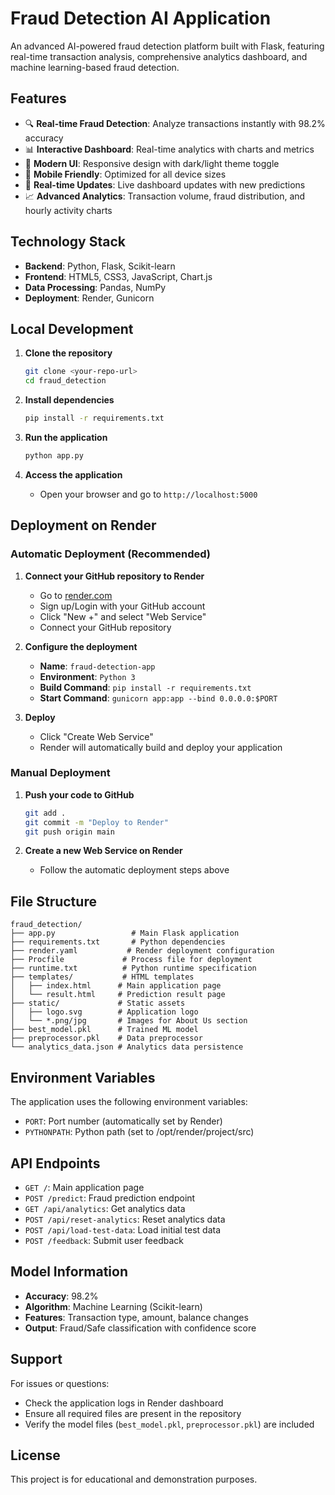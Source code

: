 # Fraud Detection AI Application

An advanced AI-powered fraud detection platform built with Flask, featuring real-time transaction analysis, comprehensive analytics dashboard, and machine learning-based fraud detection.

## Features

- 🔍 **Real-time Fraud Detection**: Analyze transactions instantly with 98.2% accuracy
- 📊 **Interactive Dashboard**: Real-time analytics with charts and metrics
- 🎨 **Modern UI**: Responsive design with dark/light theme toggle
- 📱 **Mobile Friendly**: Optimized for all device sizes
- 🔄 **Real-time Updates**: Live dashboard updates with new predictions
- 📈 **Advanced Analytics**: Transaction volume, fraud distribution, and hourly activity charts

## Technology Stack

- **Backend**: Python, Flask, Scikit-learn
- **Frontend**: HTML5, CSS3, JavaScript, Chart.js
- **Data Processing**: Pandas, NumPy
- **Deployment**: Render, Gunicorn

## Local Development

1. **Clone the repository**
   ```bash
   git clone <your-repo-url>
   cd fraud_detection
   ```

2. **Install dependencies**
   ```bash
   pip install -r requirements.txt
   ```

3. **Run the application**
   ```bash
   python app.py
   ```

4. **Access the application**
   - Open your browser and go to `http://localhost:5000`

## Deployment on Render

### Automatic Deployment (Recommended)

1. **Connect your GitHub repository to Render**
   - Go to [render.com](https://render.com)
   - Sign up/Login with your GitHub account
   - Click "New +" and select "Web Service"
   - Connect your GitHub repository

2. **Configure the deployment**
   - **Name**: `fraud-detection-app`
   - **Environment**: `Python 3`
   - **Build Command**: `pip install -r requirements.txt`
   - **Start Command**: `gunicorn app:app --bind 0.0.0.0:$PORT`

3. **Deploy**
   - Click "Create Web Service"
   - Render will automatically build and deploy your application

### Manual Deployment

1. **Push your code to GitHub**
   ```bash
   git add .
   git commit -m "Deploy to Render"
   git push origin main
   ```

2. **Create a new Web Service on Render**
   - Follow the automatic deployment steps above

## File Structure

```
fraud_detection/
├── app.py                 # Main Flask application
├── requirements.txt       # Python dependencies
├── render.yaml           # Render deployment configuration
├── Procfile             # Process file for deployment
├── runtime.txt          # Python runtime specification
├── templates/           # HTML templates
│   ├── index.html      # Main application page
│   └── result.html     # Prediction result page
├── static/             # Static assets
│   ├── logo.svg        # Application logo
│   └── *.png/jpg       # Images for About Us section
├── best_model.pkl      # Trained ML model
├── preprocessor.pkl    # Data preprocessor
└── analytics_data.json # Analytics data persistence
```

## Environment Variables

The application uses the following environment variables:
- `PORT`: Port number (automatically set by Render)
- `PYTHONPATH`: Python path (set to /opt/render/project/src)

## API Endpoints

- `GET /`: Main application page
- `POST /predict`: Fraud prediction endpoint
- `GET /api/analytics`: Get analytics data
- `POST /api/reset-analytics`: Reset analytics data
- `POST /api/load-test-data`: Load initial test data
- `POST /feedback`: Submit user feedback

## Model Information

- **Accuracy**: 98.2%
- **Algorithm**: Machine Learning (Scikit-learn)
- **Features**: Transaction type, amount, balance changes
- **Output**: Fraud/Safe classification with confidence score

## Support

For issues or questions:
- Check the application logs in Render dashboard
- Ensure all required files are present in the repository
- Verify the model files (`best_model.pkl`, `preprocessor.pkl`) are included

## License

This project is for educational and demonstration purposes. 